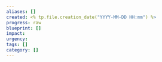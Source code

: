 ```yaml
---
aliases: []
created: <% tp.file.creation_date("YYYY-MM-DD HH:mm") %>
progress: raw
blueprint: []
impact: 
urgency: 
tags: []
category: []
---
```

